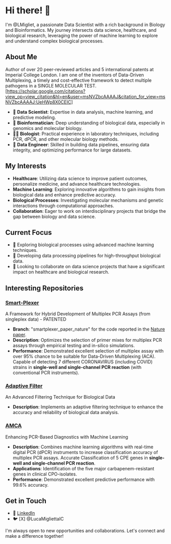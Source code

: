 # Hi there! 👋

I'm @LMigliet, a passionate Data Scientist with a rich background in Biology and Bioinformatics. My journey intersects data science, healthcare, and biological research, leveraging the power of machine learning to explore and understand complex biological processes.

## About Me

Author of over 20 peer-reviewed articles and 5 international patents at Imperial College London. I am one of the inventors of Data-Driven Multiplexing, a timely and cost-effective framework to detect multiple pathogens in a SINGLE MOLECULAR TEST.
[https://scholar.google.com/citations?view_op=view_citation&hl=en&user=msNVZbcAAAAJ&citation_for_view=msNVZbcAAAAJ:UeHWp8X0CEIC]

- 🌟 **Data Scientist**: Expertise in data analysis, machine learning, and predictive modeling.
- 🧬 **Bioinformatician**: Deep understanding of biological data, especially in genomics and molecular biology.
- 🧑‍🔬 **Biologist**: Practical experience in laboratory techniques, including PCR, dPCR, and other molecular biology methods.
- 💼 **Data Engineer**: Skilled in building data pipelines, ensuring data integrity, and optimizing performance for large datasets.

## My Interests

- **Healthcare**: Utilizing data science to improve patient outcomes, personalize medicine, and advance healthcare technologies.
- **Machine Learning**: Exploring innovative algorithms to gain insights from biological data and enhance predictive accuracy.
- **Biological Processes**: Investigating molecular mechanisms and genetic interactions through computational approaches.
- **Collaboration**: Eager to work on interdisciplinary projects that bridge the gap between biology and data science.

## Current Focus

- 🌱 Exploring biological processes using advanced machine learning techniques.
- 🔬 Developing data processing pipelines for high-throughput biological data.
- 🤝 Looking to collaborate on data science projects that have a significant impact on healthcare and biological research.

## Interesting Repositories

### [Smart-Plexer](https://github.com/LMigliet/SmartPlexer)
A Framework for Hybrid Development of Multiplex PCR Assays (from singleplex data) - PATENTED

- **Branch**: "smartplexer_paper_nature" for the code reported in the [Nature paper](https://www.nature.com/articles/s42003-023-05235-w).
- **Description**: Optimizes the selection of primer mixes for multiplex PCR assays through empirical testing and in-silico simulations.
- **Performance**: Demonstrated excellent selection of multiplex assay with over 95% chance to be suitable for Data-Driven Multiplexing (ACA). Capable of detecting 7 different CORONAVIRUS (including COVID) strains in **single-well and single-channel PCR reaction** (with conventional PCR instruments).

### [Adaptive Filter](https://github.com/LMigliet/AdaptiveFiltering)
An Advanced Filtering Technique for Biological Data

- **Description**: Implements an adaptive filtering technique to enhance the accuracy and reliability of biological data analysis.

### [AMCA](https://github.com/LMigliet/pyAMCA_5plex)
Enhancing PCR-Based Diagnostics with Machine Learning

- **Description**: Combines machine learning algorithms with real-time digital PCR (dPCR) instruments to increase classification accuracy of multiplex PCR assays. Accurate Classification of 5 CPE genes in **single-well and single-channel PCR reaction**.
- **Applications**: Identification of the five major carbapenem-resistant genes in clinical CPO-isolates.
- **Performance**: Demonstrated excellent predictive performance with 99.6% accuracy.

## Get in Touch
- 💼 [LinkedIn](https://www.linkedin.com/in/lucamigliettabiotech)
- 🐦 [X] @LucaMigliettaIC

I'm always open to new opportunities and collaborations. Let's connect and make a difference together!

<!---
LMigliet/LMigliet is a ✨ special ✨ repository because its `README.md` (this file) appears on your GitHub profile.
You can click the Preview link to take a look at your changes.
--->
